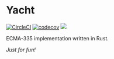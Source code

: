 # Yacht

[![CircleCI](https://circleci.com/gh/maekawatoshiki/yacht.svg?style=shield)](https://circleci.com/gh/maekawatoshiki/yacht)
[![codecov](https://codecov.io/gh/maekawatoshiki/yacht/branch/master/graph/badge.svg)](https://codecov.io/gh/maekawatoshiki/yacht/branch/master)
[![](http://img.shields.io/badge/license-MIT-blue.svg)](./LICENSE)

ECMA-335 implementation written in Rust.

*Just for fun!*


